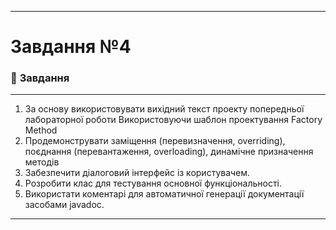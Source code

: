 ___

# Завдання №4 

### :scroll: **Завдання**
___
1. За основу використовувати вихідний текст проекту попередньої лабораторної роботи Використовуючи шаблон проектування Factory Method
2. Продемонструвати заміщення (перевизначення, overriding), поєднання (перевантаження, overloading), динамічне призначення методів
3. Забезпечити діалоговий інтерфейс із користувачем.
4. Розробити клас для тестування основної функціональності.
5. Використати коментарі для автоматичної генерації документації засобами javadoc.
___
